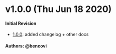 # v1.0.0 (Thu Jun 18 2020)

#### Initial Revision

- [1.0.0](https://github.com/intuit/dse-pronto/releases/tag/1.0.0): added changelog + other docs

#### Authors: @bencovi
